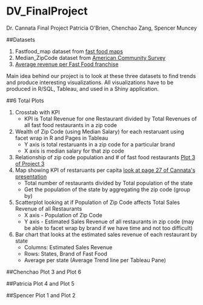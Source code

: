# DV_FinalProject
Dr. Cannata Final Project
Patricia O'Brien, Chenchao Zang, Spencer Muncey

##Datasets

1. Fastfood_map dataset from [fast food maps](http://www.fastfoodmaps.com)
2. Median_ZipCode dataset from [American Community Survey](http://www.psc.isr.umich.edu/dis/census/Features/tract2zip/)
3. [Average revenue per Fast Food franchise](https://www.qsrmagazine.com/reports/top-50-sorted-rank)

Main idea behind our project is to look at these three datasets to find trends and produce interesting visualizations. All visualizations have to be produced in R/SQL, Tableau, and used in a Shiny application.

##6 Total Plots

1. Crosstab with KPI
    + KPI is Total Revenue for one Restaurant divided by Total Revenues of all fast food restaurants in a zip code
2. Wealth of Zip Code (using Median Salary) for each restaruant using facet wrap in R and Pages in Tableau
    + Y axis is total restaruants in a zip code for a particular brand
    + X axis is median salary for that zip code
3. Relationship of zip code population and # of fast food restaurants [Plot 3 of Project 3](https://github.com/sm44585/DV_RProject3/blob/master/02%20Data%20Wrangling/Project3_Plot3.R)
4. Map showing KPI of restaruants per capita [look at page 27 of Cannata's presentation](http://www.cs.utexas.edu/~cannata/dataVis/Class%20Notes/_05%20Tableau%20Overview/Tableau%20Overview.pdf)
    + Total number of restaurants divided by Total population of the state
    + Get the population of the state by aggregating the zip code (group by)
5. Scatterplot looking at if Population of Zip Code affects Total Sales Revenue of all Restaurants
    + X axis - Population of Zip Code
    + Y axis - Estimated Sales Revenue of all restaurants in zip code (may be able to facet wrap by brand if we have time and not too difficult)
6. Bar chart that looks at the estimated sales revenue of each restaurant by state
    + Columns: Estimated Sales Revenue
    + Rows: States, Brand of Fast Food
    + Average per state (Average Trend line per Tableau Pane)

##Chenchao
Plot 3 and Plot 6

##Patricia
Plot 4 and Plot 5

##Spencer
Plot 1 and Plot 2
